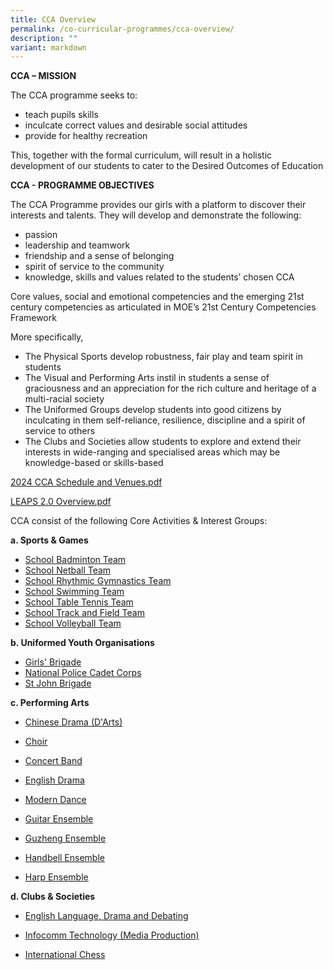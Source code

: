 ```yaml
---
title: CCA Overview
permalink: /co-curricular-programmes/cca-overview/
description: ""
variant: markdown
---
```

**CCA – MISSION**  
  
The CCA programme seeks to:  

*   teach pupils skills
*   inculcate correct values and desirable social attitudes
*   provide for healthy recreation

  
This, together with the formal curriculum, will result in a holistic development of our students to cater to the Desired Outcomes of Education  
  
**CCA - PROGRAMME OBJECTIVES**  
  
The CCA Programme provides our girls with a platform to discover their interests and talents. They will develop and demonstrate the following:  

*   passion
*   leadership and teamwork
*   friendship and a sense of belonging
*   spirit of service to the community
*   knowledge, skills and values related to the students’ chosen CCA

Core values, social and emotional competencies and the emerging 21st century competencies as articulated in MOE’s 21st Century Competencies Framework  
  
More specifically,  

*   The Physical Sports develop robustness, fair play and team spirit in students
*   The Visual and Performing Arts instil in students a sense of graciousness and an appreciation for the rich culture and heritage of a multi-racial society
*   The Uniformed Groups develop students into good citizens by inculcating in them self-reliance, resilience, discipline and a spirit of service to others
*   The Clubs and Societies allow students to explore and extend their interests in wide-ranging and specialised areas which may be knowledge-based or skills-based

[2024 CCA Schedule and Venues.pdf](/files/2024_CCA_Schedule_and_Venues.pdf)

[LEAPS 2.0 Overview.pdf](/files/LEAPS%202%20Overview.pdf)

CCA consist of the following Core Activities & Interest Groups:

**a. Sports & Games**

*   [School Badminton Team](https://staging.d31lf6q9623hn3.amplifyapp.com/co-curricular-programmes/sports-and-games/school-badminton-team)
*   [School Netball Team](https://staging.d31lf6q9623hn3.amplifyapp.com/co-curricular-programmes/sports-and-games/school-netball-team)
*   [School Rhythmic Gymnastics Team](https://staging.d31lf6q9623hn3.amplifyapp.com/co-curricular-programmes/sports-and-games/school-rhythmic-gymnastics-team)
*   [School Swimming Team](https://staging.d31lf6q9623hn3.amplifyapp.com/co-curricular-programmes/sports-and-games/school-swimming-team)
*   [School Table Tennis Team](https://staging.d31lf6q9623hn3.amplifyapp.com/co-curricular-programmes/sports-and-games/school-table-tennis-team)
*   [School Track and Field Team](https://staging.d31lf6q9623hn3.amplifyapp.com/co-curricular-programmes/sports-and-games/school-track-and-field-team)
*   [School Volleyball Team](https://staging.d31lf6q9623hn3.amplifyapp.com/co-curricular-programmes/sports-and-games/school-volleyball-team)

  

**b. Uniformed Youth Organisations**

*   [Girls' Brigade](https://staging.d31lf6q9623hn3.amplifyapp.com/co-curricular-programmes/uniform-groups/girls-brigade)
*   [National Police Cadet Corps](https://staging.d31lf6q9623hn3.amplifyapp.com/co-curricular-programmes/uniform-groups/national-police-cadet-corps)
*   [St John Brigade](https://staging.d31lf6q9623hn3.amplifyapp.com/co-curricular-programmes/uniform-groups/st-john-brigade)

  

**c. Performing Arts**

*   [Chinese Drama (D'Arts)](https://staging.d31lf6q9623hn3.amplifyapp.com/co-curricular-programmes/performing-arts/chinese-drama-darts)  
    
*   [Choir](https://staging.d31lf6q9623hn3.amplifyapp.com/co-curricular-programmes/performing-arts/choir)  
    
*   [Concert Band](https://staging.d31lf6q9623hn3.amplifyapp.com/co-curricular-programmes/performing-arts/concert-band)
*   [English Drama](https://staging.d31lf6q9623hn3.amplifyapp.com/co-curricular-programmes/performing-arts/english-drama)
*   [Modern Dance](https://staging.d31lf6q9623hn3.amplifyapp.com/co-curricular-programmes/performing-arts/modern-dance)
*   [Guitar Ensemble](https://staging.d31lf6q9623hn3.amplifyapp.com/co-curricular-programmes/performing-arts/guitar-ensemble)
*   [Guzheng Ensemble](https://staging.d31lf6q9623hn3.amplifyapp.com/co-curricular-programmes/performing-arts/guzheng-ensemble)
*   [Handbell Ensemble](https://staging.d31lf6q9623hn3.amplifyapp.com/co-curricular-programmes/performing-arts/handbell-ensemble)
*   [Harp Ensemble](https://staging.d31lf6q9623hn3.amplifyapp.com/co-curricular-programmes/performing-arts/harp-ensemble)

  

**d. Clubs & Societies**

*   [English Language, Drama and Debating](https://staging.d31lf6q9623hn3.amplifyapp.com/co-curricular-programmes/clubs-and-societies/english-language-drama-and-debating)  
    
*   [Infocomm Technology (Media Production)](https://staging.d31lf6q9623hn3.amplifyapp.com/co-curricular-programmes/clubs-and-societies/infocomm-technology-media-production)
*   [International Chess](https://staging.d31lf6q9623hn3.amplifyapp.com/co-curricular-programmes/clubs-and-societies/international-chess)  
    
